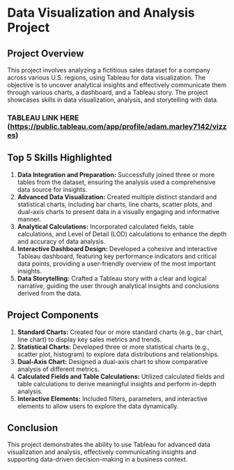 # Data Visualization and Analysis Project

## Project Overview
This project involves analyzing a fictitious sales dataset for a company across various U.S. regions, using Tableau for data visualization. The objective is to uncover analytical insights and effectively communicate them through various charts, a dashboard, and a Tableau story. The project showcases skills in data visualization, analysis, and storytelling with data.

### TABLEAU LINK HERE (https://public.tableau.com/app/profile/adam.marley7142/vizzes)

## Top 5 Skills Highlighted

1. **Data Integration and Preparation:** Successfully joined three or more tables from the dataset, ensuring the analysis used a comprehensive data source for insights.
2. **Advanced Data Visualization:** Created multiple distinct standard and statistical charts, including bar charts, line charts, scatter plots, and dual-axis charts to present data in a visually engaging and informative manner.
3. **Analytical Calculations:** Incorporated calculated fields, table calculations, and Level of Detail (LOD) calculations to enhance the depth and accuracy of data analysis.
4. **Interactive Dashboard Design:** Developed a cohesive and interactive Tableau dashboard, featuring key performance indicators and critical data points, providing a user-friendly overview of the most important insights.
5. **Data Storytelling:** Crafted a Tableau story with a clear and logical narrative, guiding the user through analytical insights and conclusions derived from the data.

## Project Components

1. **Standard Charts:** Created four or more standard charts (e.g., bar chart, line chart) to display key sales metrics and trends.
2. **Statistical Charts:** Developed three or more statistical charts (e.g., scatter plot, histogram) to explore data distributions and relationships.
3. **Dual-Axis Chart:** Designed a dual-axis chart to show comparative analysis of different metrics.
4. **Calculated Fields and Table Calculations:** Utilized calculated fields and table calculations to derive meaningful insights and perform in-depth analysis.
5. **Interactive Elements:** Included filters, parameters, and interactive elements to allow users to explore the data dynamically.

## Conclusion
This project demonstrates the ability to use Tableau for advanced data visualization and analysis, effectively communicating insights and supporting data-driven decision-making in a business context.
